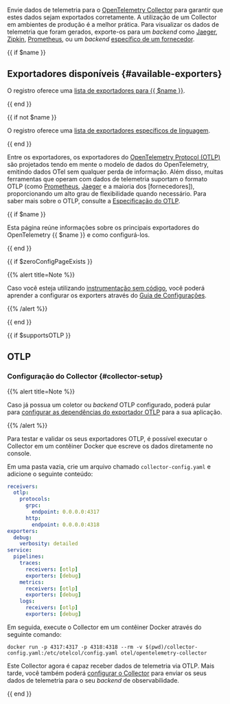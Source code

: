 Envie dados de telemetria para o [OpenTelemetry Collector](/docs/collector/)
para garantir que estes dados sejam exportados corretamente. A utilização de um
Collector em ambientes de produção é a melhor prática. Para visualizar os dados
de telemetria que foram gerados, exporte-os para um _backend_ como
[Jaeger](https://jaegertracing.io/), [Zipkin](https://zipkin.io/),
[Prometheus](https://prometheus.io/), ou um _backend_
[específico de um fornecedor](/ecosystem/vendors/).

{{ if $name }}

## Exportadores disponíveis {#available-exporters}

O registro oferece uma [lista de exportadores para {{ $name }}][reg].

{{ end }}

{{ if not $name }}

O registro oferece uma [lista de exportadores específicos de linguagem][reg].

{{ end }}

Entre os exportadores, os exportadores do [OpenTelemetry Protocol (OTLP)][OTLP]
são projetados tendo em mente o modelo de dados do OpenTelemetry, emitindo dados
OTel sem qualquer perda de informação. Além disso, muitas ferramentas que operam
com dados de telemetria suportam o formato OTLP (como [Prometheus], [Jaeger] e a
maioria dos \[fornecedores]), proporcionando um alto grau de flexibilidade quando
necessário. Para saber mais sobre o OTLP, consulte a [Especificação do
OTLP][OTLP].

[Jaeger]: /blog/2022/jaeger-native-otlp/
[OTLP]: /docs/specs/otlp/
[Prometheus]: https://prometheus.io/docs/prometheus/2.55/feature_flags/#otlp-receiver
[reg]: </ecosystem/registry/?component=exporter&language={{ $lang }}>
[vendors]: /ecosystem/vendors/

{{ if $name }}

Esta página reúne informações sobre os principais exportadores do OpenTelemetry
{{ $name }} e como configurá-los.

{{ end }}

{{ if $zeroConfigPageExists }}

{{% alert title=Note %}}

Caso você esteja utilizando
[instrumentação sem código](</docs/zero-code/{{ $langIdAsPath }}>), você poderá
aprender a configurar os exporters através do
[Guia de Configurações](</docs/zero-code/{{ $langIdAsPath }}/configuration/>).

{{% /alert %}}

{{ end }}

{{ if $supportsOTLP }}

## OTLP

### Configuração do Collector {#collector-setup}

{{% alert title=Note %}}

Caso já possua um coletor ou _backend_ OTLP configurado, poderá pular para
[configurar as dependências do exportador OTLP](#otlp-dependencies) para a sua
aplicação.

{{% /alert %}}

Para testar e validar os seus exportadores OTLP, é possível executar o Collector
em um contêiner Docker que escreve os dados diretamente no console.

Em uma pasta vazia, crie um arquivo chamado `collector-config.yaml` e adicione o
seguinte conteúdo:

```yaml
receivers:
  otlp:
    protocols:
      grpc:
        endpoint: 0.0.0.0:4317
      http:
        endpoint: 0.0.0.0:4318
exporters:
  debug:
    verbosity: detailed
service:
  pipelines:
    traces:
      receivers: [otlp]
      exporters: [debug]
    metrics:
      receivers: [otlp]
      exporters: [debug]
    logs:
      receivers: [otlp]
      exporters: [debug]
```

Em seguida, execute o Collector em um contêiner Docker através do seguinte
comando:

```shell
docker run -p 4317:4317 -p 4318:4318 --rm -v $(pwd)/collector-config.yaml:/etc/otelcol/config.yaml otel/opentelemetry-collector
```

Este Collector agora é capaz receber dados de telemetria via OTLP. Mais tarde,
você também poderá [configurar o Collector](/docs/collector/configuration) para
enviar os seus dados de telemetria para o seu _backend_ de observabilidade.

{{ end }}
